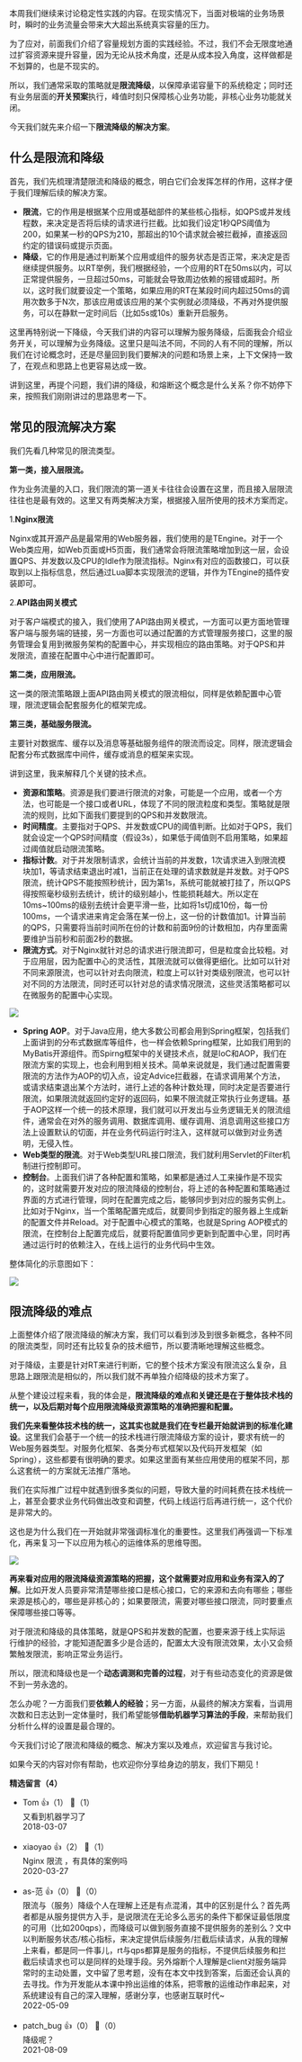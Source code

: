 本周我们继续来讨论稳定性实践的内容。在现实情况下，当面对极端的业务场景时，瞬时的业务流量会带来大大超出系统真实容量的压力。

为了应对，前面我们介绍了容量规划方面的实践经验。不过，我们不会无限度地通过扩容资源来提升容量，因为无论从技术角度，还是从成本投入角度，这样做都是不划算的，也是不现实的。

所以，我们通常采取的策略就是**限流降级**，以保障承诺容量下的系统稳定；同时还有业务层面的**开关预案**执行，峰值时刻只保障核心业务功能，非核心业务功能就关闭。

今天我们就先来介绍一下**限流降级的解决方案**。

## 什么是限流和降级

首先，我们先梳理清楚限流和降级的概念，明白它们会发挥怎样的作用，这样才便于我们理解后续的解决方案。

- **限流**，它的作用是根据某个应用或基础部件的某些核心指标，如QPS或并发线程数，来决定是否将后续的请求进行拦截。比如我们设定1秒QPS阈值为200，如果某一秒的QPS为210，那超出的10个请求就会被拦截掉，直接返回约定的错误码或提示页面。
- **降级**，它的作用是通过判断某个应用或组件的服务状态是否正常，来决定是否继续提供服务。以RT举例，我们根据经验，一个应用的RT在50ms以内，可以正常提供服务，一旦超过50ms，可能就会导致周边依赖的报错或超时。所以，这时我们就要设定一个策略，如果应用的RT在某段时间内超过50ms的调用次数多于N次，那该应用或该应用的某个实例就必须降级，不再对外提供服务，可以在静默一定时间后（比如5s或10s）重新开启服务。

这里再特别说一下降级，今天我们讲的内容可以理解为服务降级，后面我会介绍业务开关，可以理解为业务降级。这里只是叫法不同，不同的人有不同的理解，所以我们在讨论概念时，还是尽量回到我们要解决的问题和场景上来，上下文保持一致了，在观点和思路上也更容易达成一致。

讲到这里，再提个问题，我们讲的降级，和熔断这个概念是什么关系？你不妨停下来，按照我们刚刚讲过的思路思考一下。

## 常见的限流解决方案

我们先看几种常见的限流类型。

**第一类，接入层限流。**

作为业务流量的入口，我们限流的第一道关卡往往会设置在这里，而且接入层限流往往也是最有效的。这里又有两类解决方案，根据接入层所使用的技术方案而定。

1.**Nginx限流**

Nginx或其开源产品是最常用的Web服务器，我们使用的是TEngine。对于一个Web类应用，如Web页面或H5页面，我们通常会将限流策略增加到这一层，会设置QPS、并发数以及CPU的Idle作为限流指标。Nginx有对应的函数接口，可以获取到以上指标信息，然后通过Lua脚本实现限流的逻辑，并作为TEngine的插件安装即可。

2.**API路由网关模式**

对于客户端模式的接入，我们使用了API路由网关模式，一方面可以更方面地管理客户端与服务端的链接，另一方面也可以通过配置的方式管理服务接口，这里的服务管理会复用到微服务架构的配置中心，并实现相应的路由策略。对于QPS和并发限流，直接在配置中心中进行配置即可。

**第二类，应用限流。**

这一类的限流策略跟上面API路由网关模式的限流相似，同样是依赖配置中心管理，限流逻辑会配套服务化的框架完成。

**第三类，基础服务限流。**

主要针对数据库、缓存以及消息等基础服务组件的限流而设定。同样，限流逻辑会配套分布式数据库中间件，缓存或消息的框架来实现。

讲到这里，我来解释几个关键的技术点。

- **资源和策略**。资源是我们要进行限流的对象，可能是一个应用，或者一个方法，也可能是一个接口或者URL，体现了不同的限流粒度和类型。策略就是限流的规则，比如下面我们要提到的QPS和并发数限流。
- **时间精度**。主要指对于QPS、并发数或CPU的阈值判断。比如对于QPS，我们就会设定一个QPS时间精度（假设3s），如果低于阈值则不启用策略，如果超过阈值就启动限流策略。
- **指标计数**。对于并发限制请求，会统计当前的并发数，1次请求进入到限流模块加1，等请求结束退出时减1，当前正在处理的请求数就是并发数。对于QPS限流，统计QPS不能按照秒统计，因为第1s，系统可能就被打挂了，所以QPS得按照毫秒级别去统计，统计的级别越小，性能损耗越大。所以定在10ms~100ms的级别去统计会更平滑一些，比如将1s切成10份，每一份100ms，一个请求进来肯定会落在某一份上，这一份的计数值加1。计算当前的QPS，只需要将当前时间所在份的计数和前面9份的计数相加，内存里面需要维护当前秒和前面2秒的数据。
- **限流方式**。对于Nginx就针对总的请求进行限流即可，但是粒度会比较粗。对于应用层，因为配置中心的灵活性，其限流就可以做得更细化。比如可以针对不同来源限流，也可以针对去向限流，粒度上可以针对类级别限流，也可以针对不同的方法限流，同时还可以针对总的请求情况限流，这些灵活策略都可以在微服务的配置中心实现。

<!--THE END-->

![](https://static001.geekbang.org/resource/image/ce/76/ceaba63c6820d82e6e12ff47122d4d76.jpg?wh=413%2A399)

- **Spring AOP**。对于Java应用，绝大多数公司都会用到Spring框架，包括我们上面讲到的分布式数据库等组件，也一样会依赖Spring框架，比如我们用到的MyBatis开源组件。而Spirng框架中的关键技术点，就是IoC和AOP，我们在限流方案的实现上，也会利用到相关技术。简单来说就是，我们通过配置需要限流的方法作为AOP的切入点，设定Advice拦截器，在请求调用某个方法，或请求结束退出某个方法时，进行上述的各种计数处理，同时决定是否要进行限流，如果限流就返回约定好的返回码，如果不限流就正常执行业务逻辑。基于AOP这样一个统一的技术原理，我们就可以开发出与业务逻辑无关的限流组件，通常会在对外的服务调用、数据库调用、缓存调用、消息调用这些接口方法上设置默认的切面，并在业务代码运行时注入，这样就可以做到对业务透明，无侵入性。
- **Web类型的限流**。对于Web类型URL接口限流，我们就利用Servlet的Filter机制进行控制即可。
- **控制台**。上面我们讲了各种配置和策略，如果都是通过人工来操作是不现实的，这时就需要开发对应的限流降级的控制台，将上述的各种配置和策略通过界面的方式进行管理，同时在配置完成之后，能够同步到对应的服务实例上。比如对于Nginx，当一个策略配置完成后，就要同步到指定的服务器上生成新的配置文件并Reload。对于配置中心模式的策略，也就是Spring AOP模式的限流，在控制台上配置完成后，就要将配置值同步更新到配置中心里，同时再通过运行时的依赖注入，在线上运行的业务代码中生效。

整体简化的示意图如下：

![](https://static001.geekbang.org/resource/image/e2/ce/e2295ae12fc4b83e7efc51c456f421ce.jpg?wh=866%2A341)

## 限流降级的难点

上面整体介绍了限流降级的解决方案，我们可以看到涉及到很多新概念，各种不同的限流类型，同时还有比较复杂的技术细节，所以要清晰地理解这些概念。

对于降级，主要是针对RT来进行判断，它的整个技术方案没有限流这么复杂，且思路上跟限流是相似的，所以我们就不再单独介绍降级的技术方案了。

从整个建设过程来看，我的体会是，**限流降级的难点和关键还是在于整体技术栈的统一，以及后期对每个应用限流降级资源策略的准确把握和配置。**

**我们先来看整体技术栈的统一，这其实也就是我们在专栏最开始就讲到的标准化建设**。这里我们会基于一个统一的技术栈进行限流降级方案的设计，要求有统一的Web服务器类型。对服务化框架、各类分布式框架以及代码开发框架（如Spring），这些都要有很明确的要求。如果这里面有某些应用使用的框架不同，那么这套统一的方案就无法推广落地。

我们在实际推广过程中就遇到很多类似的问题，导致大量的时间耗费在技术栈统一上，甚至会要求业务代码做出改变和调整，代码上线运行后再进行统一，这个代价是非常大的。

这也是为什么我们在一开始就非常强调标准化的重要性。这里我们再强调一下标准化，再来复习一下以应用为核心的运维体系的思维导图。

![](https://static001.geekbang.org/resource/image/30/12/30e69662ae3e40cef3002587cbca3212.jpg?wh=821%2A557)

**再来看对应用的限流降级资源策略的把握，这个就需要对应用和业务有深入的了解**。比如开发人员要非常清楚哪些接口是核心接口，它的来源和去向有哪些；哪些来源是核心的，哪些是非核心的；如果要限流，需要对哪些接口限流，同时要重点保障哪些接口等等。

对于限流和降级的具体策略，就是QPS和并发数的配置，也要来源于线上实际运行维护的经验，才能知道配置多少是合适的，配置太大没有限流效果，太小又会频繁触发限流，影响正常业务运行。

所以，限流和降级也是一个**动态调测和完善的过程**，对于有些动态变化的资源是做不到一劳永逸的。

怎么办呢？一方面我们要**依赖人的经验**；另一方面，从最终的解决方案看，当调用次数和日志达到一定体量时，我们希望能够**借助机器学习算法的手段**，来帮助我们分析什么样的设置是最合理的。

今天我们讨论了限流和降级的概念、解决方案以及难点，欢迎留言与我讨论。

如果今天的内容对你有帮助，也欢迎你分享给身边的朋友，我们下期见！
<div><strong>精选留言（4）</strong></div><ul>
<li><span>Tom</span> 👍（1） 💬（1）<div>又看到机器学习了</div>2018-03-07</li><br/><li><span>xiaoyao</span> 👍（2） 💬（1）<div>Nginx 限流 ，有具体的案例吗</div>2020-03-27</li><br/><li><span>as-范</span> 👍（0） 💬（0）<div>限流与（服务）降级个人在理解上还是有点混淆，其中的区别是什么？首先两者都是从服务提供方入手，是说限流在无论多么恶劣的条件下都保证最低限度的可用（比如200qps），而降级可以做到服务直接不提供服务的差别么？文中以判断服务状态&#47;核心指标，来决定提供后续服务&#47;拦截后续请求，从我的理解上来看，都是同一件事儿，rt与qps都算是服务的指标，不提供后续服务和拦截后续请求也可以是同样的处理手段。另外熔断个人理解是client对服务端异常时的主动处置，文中留了思考题，没有在本文中找到答案，后面还会认真的去寻找。作为开发能从本课中拎出运维的体系，把零散的运维动作串起来，对系统建设有自己的深入理解，感谢分享，也感谢互联时代~</div>2022-05-09</li><br/><li><span>patch_bug</span> 👍（0） 💬（0）<div>降级呢？</div>2021-08-09</li><br/>
</ul>